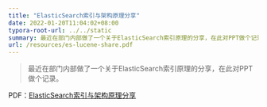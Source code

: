 ```yaml
---
title: "ElasticSearch索引与架构原理分享"
date: 2022-01-20T11:04:02+08:00
typora-root-url: ../../static
summary: 最近在部门内部做了一个关于ElasticSearch索引原理的分享，在此对PPT做个记录。
url: /resources/es-lucene-share.pdf
---
```


> 最近在部门内部做了一个关于ElasticSearch索引原理的分享，在此对PPT做个记录。

PDF：[ElasticSearch索引与架构原理分享](/resources/es-lucene-share.pdf)

